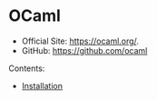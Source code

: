 OCaml
=====

- Official Site: <https://ocaml.org/>.
- GitHub: <https://github.com/ocaml>

Contents:
- [Installation](install.md)

